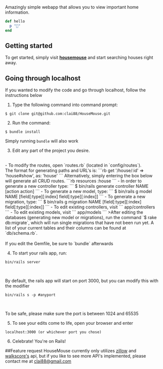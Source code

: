 Amazingly simple webapp that allows you to view important home information.

```rb
def hello
  p "💩"
end
```

## Getting started

To get started, simply visit [**housemouse**](https://housemouse.herokuapp.com/) and start searching houses right away.

## Going through localhost

If you wanted to modify the code and go through localhost, follow the instructions below

1. Type the following command into command prompt:
```
$ git clone git@github.com:clai88/HouseMouse.git
```
2. Run the command:
```
$ bundle install
```
Simply running `bundle` will also work

3. Edit any part of the project you desire.
<br />
- To modify the routes, open `routes.rb` (located in `config/routes`).
<br />
The format for generating paths and URL's is:
```rb
get '/house/:id' => 'house#show', as: 'house'
```
Alternatively, simply entering the box below will generate all CRUD routes.
```rb
resources :house
```
- In order to generate a new controller type:
```
$ bin/rails generate controller NAME [action action]
```
- To generate a new model, type:
```
$ bin/rails g model NAME [field[:type][:index] field[:type][:index]]
```
- To generate a new migration, type:
```
$ bin/rails g migration NAME [field[:type][:index] field[:type][:index]]
```
- To edit existing controllers, visit
```
app/controllers
```
- To edit existing models, visit
```
app/models
```
>After editing the databases (generating new model or migrations), run the command `$ rake db:migrate`, which will run single migrations that have not been run yet.  
<bbr />
A list of your current tables and their columns can be found at `db/schema.rb`.
<br />
<br />
If you edit the Gemfile, be sure to `bundle` afterwards


4. To start your rails app, run:
```
bin/rails server
```
<br />

By default, the rails app will start on port 3000, but you can modify this with the modifier
```
bin/rails s -p #anyport
```
<br />

To be safe, please make sure the port is between 1024 and 65535

5. To see your edits come to life, open your browser and enter
```http
localhost:3000 (or whichever port you chose)
```
6. Celebrate! You're on Rails!

##Feature request
HouseMouse currently only utilizes [zillow](http://www.zillow.com/howto/api/APIOverview.htm) and [walkscore's](https://www.walkscore.com/professional/api.php) api, but if you like to see more API's implemented, please contact me at clai88@gmail.com
